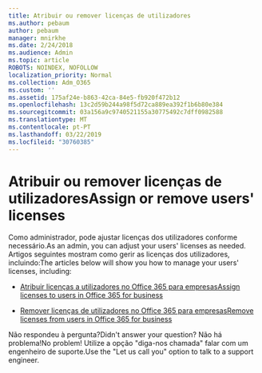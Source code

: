```yaml
---
title: Atribuir ou remover licenças de utilizadores
ms.author: pebaum
author: pebaum
manager: mnirkhe
ms.date: 2/24/2018
ms.audience: Admin
ms.topic: article
ROBOTS: NOINDEX, NOFOLLOW
localization_priority: Normal
ms.collection: Adm_O365
ms.custom: ''
ms.assetid: 175af24e-b863-42ca-84e5-fb920f472b12
ms.openlocfilehash: 13c2d59b244a98f5d72ca889ea392f1b6b80e384
ms.sourcegitcommit: 03a156a9c9740521155a30775492c7dff0982588
ms.translationtype: MT
ms.contentlocale: pt-PT
ms.lasthandoff: 03/22/2019
ms.locfileid: "30760385"
---
```

# <a name="assign-or-remove-users-licenses"></a><span data-ttu-id="2feab-102">Atribuir ou remover licenças de utilizadores</span><span class="sxs-lookup"><span data-stu-id="2feab-102">Assign or remove users' licenses</span></span>

<span data-ttu-id="2feab-103">Como administrador, pode ajustar licenças dos utilizadores conforme necessário.</span><span class="sxs-lookup"><span data-stu-id="2feab-103">As an admin, you can adjust your users' licenses as needed.</span></span> <span data-ttu-id="2feab-104">Artigos seguintes mostram como gerir as licenças dos utilizadores, incluindo:</span><span class="sxs-lookup"><span data-stu-id="2feab-104">The articles below will show you how to manage your users' licenses, including:</span></span>
  
- [<span data-ttu-id="2feab-105">Atribuir licenças a utilizadores no Office 365 para empresas</span><span class="sxs-lookup"><span data-stu-id="2feab-105">Assign licenses to users in Office 365 for business</span></span>](https://support.office.com/article/997596b5-4173-4627-b915-36abac6786dc)
    
- [<span data-ttu-id="2feab-106">Remover licenças de utilizadores no Office 365 para empresas</span><span class="sxs-lookup"><span data-stu-id="2feab-106">Remove licenses from users in Office 365 for business</span></span>](https://support.office.com/article/9b497c85-d0a4-4735-80fa-d3565bc05bd1)
    
<span data-ttu-id="2feab-107">Não respondeu à pergunta?</span><span class="sxs-lookup"><span data-stu-id="2feab-107">Didn't answer your question?</span></span> <span data-ttu-id="2feab-108">Não há problema!</span><span class="sxs-lookup"><span data-stu-id="2feab-108">No problem!</span></span> <span data-ttu-id="2feab-109">Utilize a opção "diga-nos chamada" falar com um engenheiro de suporte.</span><span class="sxs-lookup"><span data-stu-id="2feab-109">Use the "Let us call you" option to talk to a support engineer.</span></span>
  

